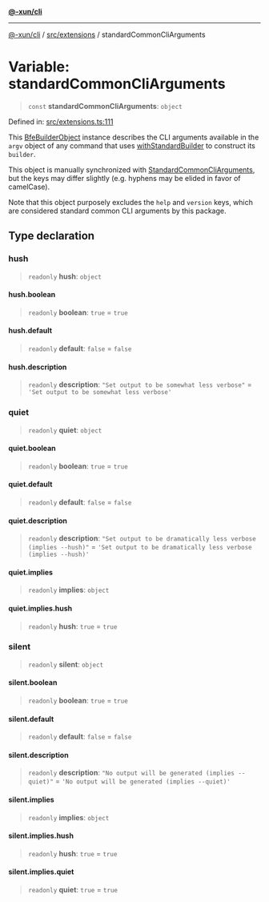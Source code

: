 [**@-xun/cli**](../../../README.md)

***

[@-xun/cli](../../../README.md) / [src/extensions](../README.md) / standardCommonCliArguments

# Variable: standardCommonCliArguments

> `const` **standardCommonCliArguments**: `object`

Defined in: [src/extensions.ts:111](https://github.com/Xunnamius/cli-utils/blob/f6fb27d968b4a76d51942bf6bd7e72fa69147ef1/src/extensions.ts#L111)

This [BfeBuilderObject](../../type-aliases/BfeBuilderObject.md) instance describes the CLI arguments available
in the `argv` object of any command that uses [withStandardBuilder](../functions/withStandardBuilder.md) to
construct its `builder`.

This object is manually synchronized with [StandardCommonCliArguments](../type-aliases/StandardCommonCliArguments.md),
but the keys may differ slightly (e.g. hyphens may be elided in favor of
camelCase).

Note that this object purposely excludes the `help` and `version` keys, which
are considered standard common CLI arguments by this package.

## Type declaration

### hush

> `readonly` **hush**: `object`

#### hush.boolean

> `readonly` **boolean**: `true` = `true`

#### hush.default

> `readonly` **default**: `false` = `false`

#### hush.description

> `readonly` **description**: `"Set output to be somewhat less verbose"` = `'Set output to be somewhat less verbose'`

### quiet

> `readonly` **quiet**: `object`

#### quiet.boolean

> `readonly` **boolean**: `true` = `true`

#### quiet.default

> `readonly` **default**: `false` = `false`

#### quiet.description

> `readonly` **description**: `"Set output to be dramatically less verbose (implies --hush)"` = `'Set output to be dramatically less verbose (implies --hush)'`

#### quiet.implies

> `readonly` **implies**: `object`

#### quiet.implies.hush

> `readonly` **hush**: `true` = `true`

### silent

> `readonly` **silent**: `object`

#### silent.boolean

> `readonly` **boolean**: `true` = `true`

#### silent.default

> `readonly` **default**: `false` = `false`

#### silent.description

> `readonly` **description**: `"No output will be generated (implies --quiet)"` = `'No output will be generated (implies --quiet)'`

#### silent.implies

> `readonly` **implies**: `object`

#### silent.implies.hush

> `readonly` **hush**: `true` = `true`

#### silent.implies.quiet

> `readonly` **quiet**: `true` = `true`
